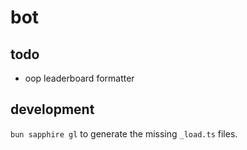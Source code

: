 # bot

## todo

- oop leaderboard formatter

## development

`bun sapphire gl` to generate the missing `_load.ts` files.
